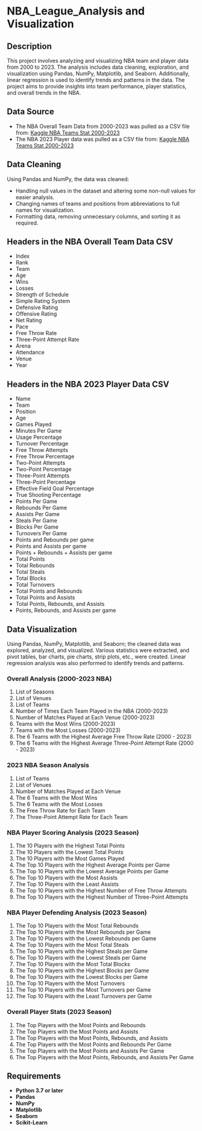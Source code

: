 # NBA_League_Analysis and Visualization

## Description
This project involves analyzing and visualizing NBA team and player data from 2000 to 2023. The analysis includes data cleaning, exploration, and visualization using Pandas, NumPy, Matplotlib, and Seaborn. Additionally, linear regression is used to identify trends and patterns in the data. The project aims to provide insights into team performance, player statistics, and overall trends in the NBA.

## Data Source
- The NBA Overall Team Data from 2000-2023 was pulled as a CSV file from: [Kaggle NBA Teams Stat 2000-2023](https://www.kaggle.com/datasets/bluedreamv1b3/nba-teams-stat-2000-2023/data)
- The NBA 2023 Player data was pulled as a CSV file from: [Kaggle NBA Teams Stat 2000-2023](https://www.kaggle.com/datasets/bluedreamv1b3/nba-teams-stat-2000-2023/data)

## Data Cleaning
Using Pandas and NumPy, the data was cleaned:
- Handling null values in the dataset and altering some non-null values for easier analysis.
- Changing names of teams and positions from abbreviations to full names for visualization.
- Formatting data, removing unnecessary columns, and sorting it as required.

## Headers in the NBA Overall Team Data CSV
- Index
- Rank
- Team
- Age
- Wins
- Losses
- Strength of Schedule
- Simple Rating System
- Defensive Rating   
- Offensive Rating
- Net Rating
- Pace
- Free Throw Rate
- Three-Point Attempt Rate
- Arena
- Attendance
- Venue
- Year

## Headers in the NBA 2023 Player Data CSV
- Name
- Team
- Position
- Age
- Games Played  
- Minutes Per Game
- Usage Percentage    
- Turnover Percentage   
- Free Throw Attempts                      
- Free Throw Percentage  
- Two-Point Attempts
- Two-Point Percentage 
- Three-Point Attempts 
- Three-Point Percentage 
- Effective Field Goal Percentage
- True Shooting Percentage   
- Points Per Game
- Rebounds Per Game 
- Assists Per Game
- Steals Per Game 
- Blocks Per Game 
- Turnovers Per Game 
- Points and Rebounds per game  
- Points and Assists per game 
- Points + Rebounds + Assists per game
- Total Points   
- Total Rebounds  
- Total Steals 
- Total Blocks  
- Total Turnovers
- Total Points and Rebounds
- Total Points and Assists  
- Total Points, Rebounds, and Assists
- Points, Rebounds, and Assists per game

## Data Visualization
Using Pandas, NumPy, Matplotlib, and Seaborn; the cleaned data was explored, analyzed, and visualized. Various statistics were extracted, and pivot tables, bar charts, pie charts, strip plots, etc., were created. Linear regression analysis was also performed to identify trends and patterns.

### Overall Analysis (2000-2023 NBA)
1. List of Seasons
2. List of Venues
3. List of Teams
4. Number of Times Each Team Played in the NBA (2000-2023)
5. Number of Matches Played at Each Venue (2000-2023)
6. Teams with the Most Wins (2000-2023)
7. Teams with the Most Losses (2000-2023) 
8. The 6 Teams with the Highest Average Free Throw Rate (2000 - 2023)
9. The 6 Teams with the Highest Average Three-Point Attempt Rate (2000 - 2023)

### 2023 NBA Season Analysis
1. List of Teams
2. List of Venues
3. Number of Matches Played at Each Venue
4. The 6 Teams with the Most Wins
5. The 6 Teams with the Most Losses
6. The Free Throw Rate for Each Team
7. The Three-Point Attempt Rate for Each Team

### NBA Player Scoring Analysis (2023 Season)
1. The 10 Players with the Highest Total Points
2. The 10 Players with the Lowest Total Points
3. The 10 Players with the Most Games Played
4. The Top 10 Players with the Highest Average Points per Game
5. The Top 10 Players with the Lowest Average Points per Game
6. The Top 10 Players with the Most Assists
7. The Top 10 Players with the Least Assists
8. The Top 10 Players with the Highest Number of Free Throw Attempts
9. The Top 10 Players with the Highest Number of Three-Point Attempts

### NBA Player Defending Analysis (2023 Season)
1. The Top 10 Players with the Most Total Rebounds
2. The Top 10 Players with the Most Rebounds per Game
3. The Top 10 Players with the Lowest Rebounds per Game 
4. The Top 10 Players with the Most Total Steals
5. The Top 10 Players with the Highest Steals per Game 
6. The Top 10 Players with the Lowest Steals per Game
7. The Top 10 Players with the Most Total Blocks 
8. The Top 10 Players with the Highest Blocks per Game 
9. The Top 10 Players with the Lowest Blocks per Game 
10. The Top 10 Players with the Most Turnovers 
11. The Top 10 Players with the Most Turnovers per Game 
12. The Top 10 Players with the Least Turnovers per Game 

### Overall Player Stats (2023 Season)
1. The Top Players with the Most Points and Rebounds
2. The Top Players with the Most Points and Assists
3. The Top Players with the Most Points, Rebounds, and Assists
4. The Top Players with the Most Points and Rebounds Per Game 
5. The Top Players with the Most Points and Assists Per Game 
6. The Top Players with the Most Points, Rebounds, and Assists Per Game

## Requirements
- **Python 3.7 or later**
- **Pandas**
- **NumPy**
- **Matplotlib**
- **Seaborn**
- **Scikit-Learn** 




 
  
